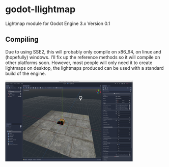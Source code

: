 # godot-llightmap
Lightmap module for Godot Engine 3.x
Version 0.1

## Compiling
Due to using SSE2, this will probably only compile on x86_64, on linux and (hopefully) windows. I'll fix up the reference methods so it will compile on other platforms soon. However, most people will only need it to create lightmaps on desktop, the lightmaps produced can be used with a standard build of the engine.

<img src="/pics/llightmap_01screen.png" alt="screenshot" width="400"/>
